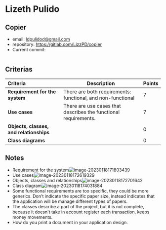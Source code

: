 # Lizeth Pulido

## Copier

* email: ldpulidod@gmail.com
* repository: https://gitlab.com/LizzPD/copier
* Current commit:
```shell
```

## Criterias
| Criteria                                | Description                                                  | Points |
| :-------------------------------------- | ------------------------------------------------------------ | ------ |
| **Requirement for the system**          | There are both requirements: functional, and non-functional  | 7      |
| **Use cases**                           | There are use cases that describes the functional requirements. | 7      |
| **Objects, classes, and relationships** |                                                              | 0      |
| **Class diagrams**                      |                                                              | 0      |

## Notes

* Requirement for the system![image-20230118171803439](/home/juancardona/Workbench/professional-java-se-development-2022-2023/images/image-20230118171803439.png)
* Use cases![image-20230118172619329](/home/juancardona/Workbench/professional-java-se-development-2022-2023/images/image-20230118172619329.png)
* Objects, classes and relationships![image-20230118172701642](/home/juancardona/Workbench/professional-java-se-development-2022-2023/images/image-20230118172701642.png)
* Class diagram![image-20230118174031884](/home/juancardona/Workbench/professional-java-se-development-2022-2023/images/image-20230118174031884.png)
* Some functional requirements are too specific, they could be more generics. Don't indicate the specific paper size, instead indicates that the application will be manage different types of papers.
* The classes describe a part of the project, but it is not complete, because it doesn't take in account register each transaction, keeps money movements.
* How do you print a document in your application design.

